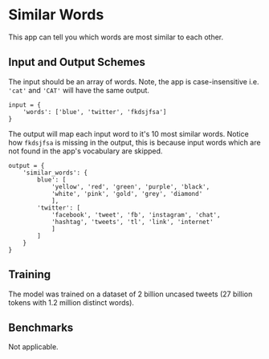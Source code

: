 # Similar Words
This app can tell you which words are most similar to each other.


## Input and Output Schemes
The input should be an array of words. Note, the app is case-insensitive i.e. 
`'cat'` and `'CAT'` will have the same output.
```
input = {
    'words': ['blue', 'twitter', 'fkdsjfsa']
}
```

The output will map each input word to it's 10 most similar words. Notice how 
`fkdsjfsa` is missing in the output, this is because input words which are 
not found in the app's vocabulary are skipped.
 
```
output = {
    'similar_words': {
        blue': [
            'yellow', 'red', 'green', 'purple', 'black', 
            'white', 'pink', 'gold', 'grey', 'diamond'
            ],
        'twitter': [
            'facebook', 'tweet', 'fb', 'instagram', 'chat', 
            'hashtag', 'tweets', 'tl', 'link', 'internet'
            ]
        ]
    }
}
```


## Training
The model was trained on a dataset of 2 billion uncased tweets (27 billion tokens with 
1.2 million distinct words).


## Benchmarks
Not applicable.
